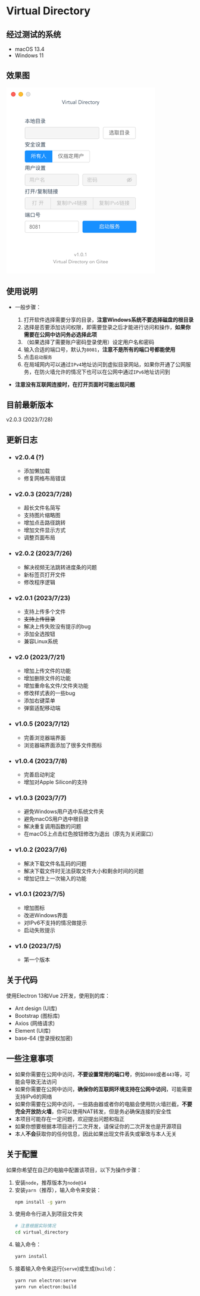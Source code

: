 # Virtual Directory

## 经过测试的系统
-  macOS 13.4
-  Windows 11

## 效果图

![在macOS上的效果图](_demo/shotcut_macOS.png)

## 使用说明

- 一般步骤：
  1. 打开软件选择需要分享的目录，**注意Windows系统不要选择磁盘的根目录**
  2. 选择是否要添加访问权限，即需要登录之后才能进行访问和操作，**如果你需要在公网中访问务必选择此项**
  3. （如果选择了需要账户密码登录使用）设定用户名和密码
  4. 输入合适的端口号，默认为`8081`，**注意不是所有的端口号都能使用**
  5. 点击`启动服务`
  6. 在局域网内可以通过`IPv4`地址访问到虚拟目录网站，如果你开通了公网服务，在防火墙允许的情况下也可以在公网中通过`IPv6`地址访问到

- **注意没有互联网连接时，在打开页面时可能出现问题**

## 目前最新版本
v2.0.3 (2023/7/28)

## 更新日志
- ### v2.0.4 (?)
  - 添加懒加载
  - 修复网格布局错误

- ### v2.0.3 (2023/7/28)
  - 超长文件名简写
  - 支持图片缩略图
  - 增加点击路径跳转
  - 增加文件显示方式
  - 调整页面布局

- ### v2.0.2 (2023/7/26)
  - 解决视频无法跳转进度条的问题
  - 新标签页打开文件
  - 修改程序逻辑

- ### v2.0.1 (2023/7/23)
  - 支持上传多个文件
  - ~~支持上传目录~~
  - 解决上传失败没有提示的bug
  - 添加全选按钮
  - 兼容Linux系统

- ### v2.0 (2023/7/21)
  - 增加上传文件的功能
  - 增加删除文件的功能
  - 增加重命名文件/文件夹功能
  - 修改样式表的一些bug
  - 添加右键菜单
  - 弹窗适配移动端

- ### v1.0.5 (2023/7/12)
  - 完善浏览器端界面
  - 浏览器端界面添加了很多文件图标

- ### v1.0.4 (2023/7/8)
  - 完善启动判定
  - 增加对Apple Silicon的支持

- ### v1.0.3 (2023/7/7)
  - 避免Windows用户选中系统文件夹
  - 避免macOS用户选中根目录
  - 解决重复调用函数的问题
  - 在macOS上点击红色按钮修改为退出（原先为关闭窗口）

- ### v1.0.2 (2023/7/6)
  - 解决下载文件名乱码的问题
  - 解决下载文件时无法获取文件大小和剩余时间的问题
  - 增加记住上一次输入的功能

- ### v1.0.1 (2023/7/5)
  - 增加图标
  - 改进Windows界面
  - 对IPv6不支持的情况做提示
  - 启动失败提示

- ### v1.0 (2023/7/5)
  - 第一个版本

## 关于代码
使用Electron 13和Vue 2开发，使用到的库：

- Ant design (UI库)
- Bootstrap (图标库)
- Axios (网络请求)
- Element (UI库)
- base-64 (登录授权加密)

## 一些注意事项
- 如果你需要在公网中访问，**不要设置常用的端口号**，例如`8080`或者`443`等，可能会导致无法访问
- 如果你需要在公网中访问，**确保你的互联网环境支持在公网中访问**，可能需要支持IPv6的网络
- 如果你需要在公网中访问，一些路由器或者你的电脑会使用防火墙拦截，**不要完全开放防火墙**，你可以使用NAT转发，但是务必确保连接的安全性
- 本项目可能存在一定问题，欢迎提出问题和指正
- 如果你想要根据本项目进行二次开发，请保证你的二次开发也是开源项目
- 本人**不会**获取你的任何信息，因此如果出现文件丢失或窜改与本人无关

## 关于配置
如果你希望在自己的电脑中配置该项目，以下为操作步骤：

1. 安装`node`，推荐版本为`node@14`
2. 安装`yarn`（推荐），输入命令来安装：
   ```bash
   npm install -g yarn
   ```
3. 使用命令行进入到项目文件夹
   ```bash
   # 注意根据实际情况
   cd virtual_directory
   ```
4. 输入命令：
   ```bash
   yarn install
   ```
5. 接着输入命令来运行(`serve`)或生成(`build`)：
   ```bash
   yarn run electron:serve
   yarn run electron:build
   ```
